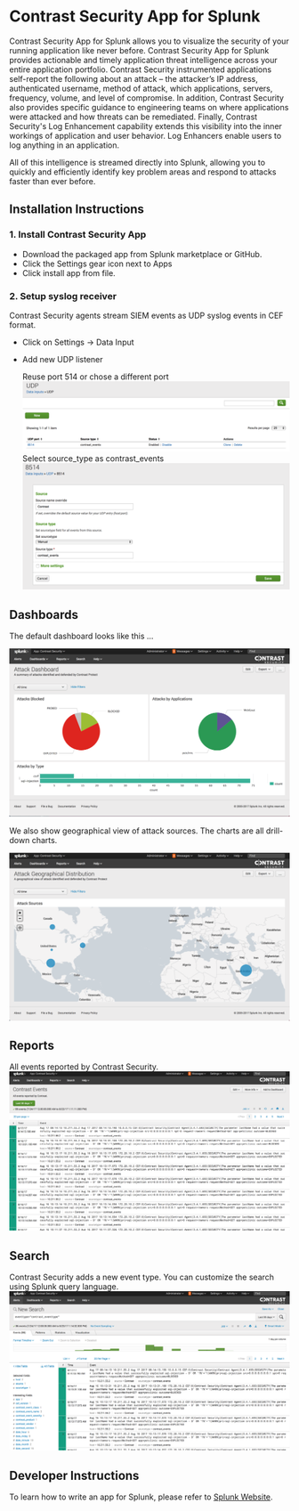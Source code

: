 # Contrast Security App for Splunk

Contrast Security App for Splunk allows you to visualize the security of your running application like never before. Contrast Security App for Splunk provides actionable and timely application threat intelligence across your entire application portfolio. Contrast Security instrumented applications self-report the following about an attack – the attacker’s IP address, authenticated username, method of attack, which applications, servers, frequency, volume, and level of compromise. In addition, Contrast Security also provides specific guidance to engineering teams on where applications were attacked and how threats can be remediated. Finally, Contrast Security's Log Enhancement capability extends this visibility into the inner workings of application and user behavior.  Log Enhancers enable users to log anything in an application.
 
All of this intelligence is streamed directly into Splunk, allowing you to quickly and efficiently identify key problem areas and respond to attacks faster than ever before.
 
  
 ## Installation Instructions

 ### 1. Install Contrast Security App

 * Download the packaged app from Splunk marketplace or GitHub.
 * Click the Settings gear icon next to Apps
 * Click install app from file.


 ### 2. Setup syslog receiver

   Contrast Security agents stream SIEM events as UDP syslog events in CEF format. 

 * Click on Settings -> Data Input
 * Add new UDP listener

   Reuse port 514 or chose a different port
 ![alt text](./images/UDP_Listeners.png "UDP Listeners")
   Select source_type as contrast_events
 ![alt text](./images/UDP_Listener.png "UDP Listener")


## Dashboards
The default dashboard looks like this ...

![alt text](./images/AttackSummary.png "Attack Dashboard")

We also show geographical view of attack sources. The charts are all drill-down charts.

![alt text](./images/GeographicalView.png "Attack Distribution")

## Reports
All events reported by Contrast Security.
![alt text](./images/Events.png "Contrast Security Events")

## Search
Contrast Security adds a new event type. You can customize the search using Splunk query language.
![alt text](./images/Search.png "Contrast Security Events")


 
 ## Developer Instructions

To learn how to write an app for Splunk, please refer to [Splunk Website](http://dev.splunk.com/view/webframework-developapps/SP-CAAAEMY).